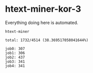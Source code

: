 # htext-miner-kor-3

Everything doing here is automated.

```
htext-miner

total: 1732/4514 (38.369517058041644%)

job0: 307
job1: 306
job2: 437
job3: 341
job4: 341
```